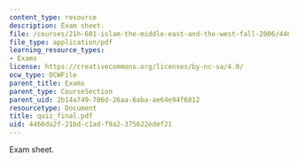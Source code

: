 ```yaml
---
content_type: resource
description: Exam sheet.
file: /courses/21h-601-islam-the-middle-east-and-the-west-fall-2006/4466da2f21bdc1adf9a2375622edef21_quiz_final.pdf
file_type: application/pdf
learning_resource_types:
- Exams
license: https://creativecommons.org/licenses/by-nc-sa/4.0/
ocw_type: OCWFile
parent_title: Exams
parent_type: CourseSection
parent_uid: 2b14a749-706d-26aa-6aba-ae64e94f6812
resourcetype: Document
title: quiz_final.pdf
uid: 4466da2f-21bd-c1ad-f9a2-375622edef21
---
```

Exam sheet.